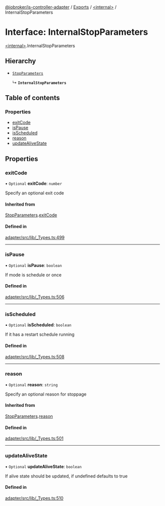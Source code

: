[@iobroker/js-controller-adapter](../README.md) / [Exports](../modules.md) / [\<internal\>](../modules/internal_.md) / InternalStopParameters

# Interface: InternalStopParameters

[\<internal\>](../modules/internal_.md).InternalStopParameters

## Hierarchy

- [`StopParameters`](internal_.StopParameters.md)

  ↳ **`InternalStopParameters`**

## Table of contents

### Properties

- [exitCode](internal_.InternalStopParameters.md#exitcode)
- [isPause](internal_.InternalStopParameters.md#ispause)
- [isScheduled](internal_.InternalStopParameters.md#isscheduled)
- [reason](internal_.InternalStopParameters.md#reason)
- [updateAliveState](internal_.InternalStopParameters.md#updatealivestate)

## Properties

### exitCode

• `Optional` **exitCode**: `number`

Specify an optional exit code

#### Inherited from

[StopParameters](internal_.StopParameters.md).[exitCode](internal_.StopParameters.md#exitcode)

#### Defined in

[adapter/src/lib/_Types.ts:499](https://github.com/ioBroker/ioBroker.js-controller/blob/20b08f31/packages/adapter/src/lib/_Types.ts#L499)

___

### isPause

• `Optional` **isPause**: `boolean`

If mode is schedule or once

#### Defined in

[adapter/src/lib/_Types.ts:506](https://github.com/ioBroker/ioBroker.js-controller/blob/20b08f31/packages/adapter/src/lib/_Types.ts#L506)

___

### isScheduled

• `Optional` **isScheduled**: `boolean`

If it has a restart schedule running

#### Defined in

[adapter/src/lib/_Types.ts:508](https://github.com/ioBroker/ioBroker.js-controller/blob/20b08f31/packages/adapter/src/lib/_Types.ts#L508)

___

### reason

• `Optional` **reason**: `string`

Specify an optional reason for stoppage

#### Inherited from

[StopParameters](internal_.StopParameters.md).[reason](internal_.StopParameters.md#reason)

#### Defined in

[adapter/src/lib/_Types.ts:501](https://github.com/ioBroker/ioBroker.js-controller/blob/20b08f31/packages/adapter/src/lib/_Types.ts#L501)

___

### updateAliveState

• `Optional` **updateAliveState**: `boolean`

If alive state should be updated, if undefined defaults to true

#### Defined in

[adapter/src/lib/_Types.ts:510](https://github.com/ioBroker/ioBroker.js-controller/blob/20b08f31/packages/adapter/src/lib/_Types.ts#L510)
